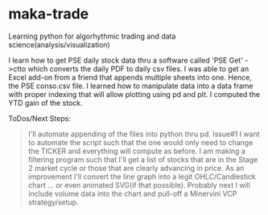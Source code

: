 # maka-trade
Learning python for algorhythmic trading and data science(analysis/visualization)

I learn how to get PSE daily stock data thru a software called 'PSE Get' ->ctto which converts the daily PDF to daily csv files.
I was able to get an Excel add-on from a friend that appends multiple sheets into one. Hence, the PSE conso.csv file.
I learned how to manipulate data into a data frame with proper indexing that will allow plotting using pd and plt.
I computed the YTD gain of the stock.

ToDos/Next Steps:
>I'll automate appending of the files into python thru pd.
>Issue#1 I want to automate the script such that the one would only need to change the TICKER and everything will compute as before.
>I am making a filtering program such that I'll get a list of stocks that are in the Stage 2 market cycle or those that are clearly advancing in price.
>As an improvement I'll convert the line graph into a legit OHLC/Candlestick chart ... or even animated SVG(if that possible).
>Probably next I will include volume data into the chart and pull-off a Minervini VCP strategy/setup.
